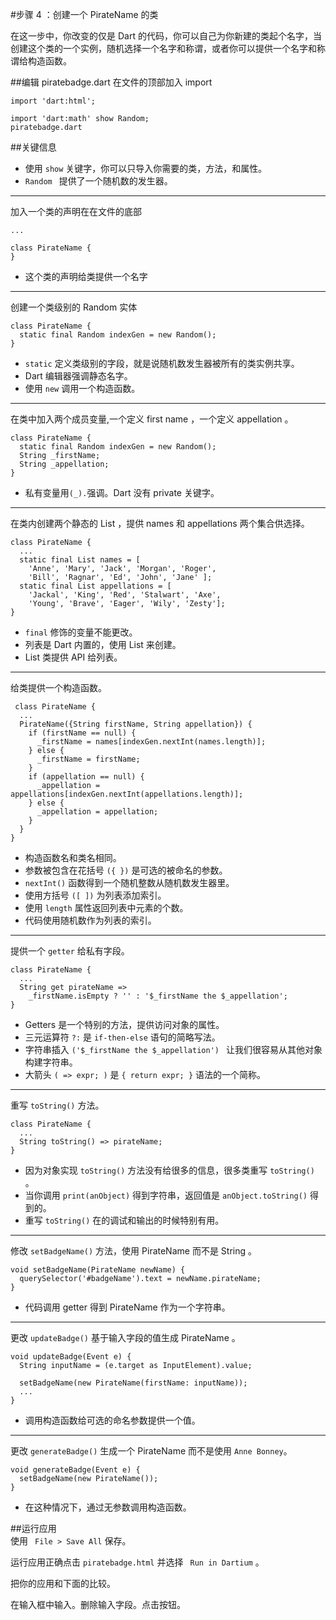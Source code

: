 #步骤 4 ：创建一个 PirateName 的类

在这一步中，你改变的仅是 Dart 的代码，你可以自己为你新建的类起个名字，当创建这个类的一个实例，随机选择一个名字和称谓，或者你可以提供一个名字和称谓给构造函数。

##编辑 piratebadge.dart
在文件的顶部加入 import  
  
```
import 'dart:html';

import 'dart:math' show Random;
piratebadge.dart
```     
 
##关键信息
- 使用 `show` 关键字，你可以只导入你需要的类，方法，和属性。
- `Random ` 提供了一个随机数的发生器。  

---
加入一个类的声明在在文件的底部  

```
...

class PirateName {
}
```  

- 这个类的声明给类提供一个名字  

---
创建一个类级别的 Random 实体

```
class PirateName {
  static final Random indexGen = new Random();
}
```

- `static` 定义类级别的字段，就是说随机数发生器被所有的类实例共享。
- Dart 编辑器强调静态名字。
-  使用 `new` 调用一个构造函数。  

---  
在类中加入两个成员变量,一个定义 first name ，一个定义 appellation 。  

```
class PirateName {
  static final Random indexGen = new Random();
  String _firstName;
  String _appellation;
}
``` 
- 私有变量用`(_).`强调。Dart 没有 private 关键字。  
 
---
在类内创建两个静态的 List ，提供 names 和 appellations 两个集合供选择。

```
class PirateName {
  ...
  static final List names = [
    'Anne', 'Mary', 'Jack', 'Morgan', 'Roger',
    'Bill', 'Ragnar', 'Ed', 'John', 'Jane' ];
  static final List appellations = [
    'Jackal', 'King', 'Red', 'Stalwart', 'Axe',
    'Young', 'Brave', 'Eager', 'Wily', 'Zesty'];
}
```
- `final` 修饰的变量不能更改。
- 列表是 Dart 内置的，使用 List 来创建。
- List 类提供 API 给列表。  

---
 给类提供一个构造函数。
 
```
 class PirateName {
  ...
  PirateName({String firstName, String appellation}) {
    if (firstName == null) {
      _firstName = names[indexGen.nextInt(names.length)];
    } else {
      _firstName = firstName;
    }
    if (appellation == null) {
      _appellation = appellations[indexGen.nextInt(appellations.length)];
    } else {
      _appellation = appellation;
    }
  }
}

```

- 构造函数名和类名相同。
- 参数被包含在花括号 `({ })` 是可选的被命名的参数。
- `nextInt()` 函数得到一个随机整数从随机数发生器里。
- 使用方括号 `([ ])` 为列表添加索引。
- 使用 `length` 属性返回列表中元素的个数。
- 代码使用随机数作为列表的索引。    

---
提供一个 `getter` 给私有字段。

```
class PirateName {
  ...
  String get pirateName =>
    _firstName.isEmpty ? '' : '$_firstName the $_appellation';
}
```  
- Getters 是一个特别的方法，提供访问对象的属性。
- 三元运算符 `?:` 是 `if-then-else` 语句的简略写法。
- 字符串插入  `('$_firstName the $_appellation') ` 让我们很容易从其他对象构建字符串。
- 大箭头 `( => expr; )` 是 `{ return expr; }` 语法的一个简称。   
 
---
重写 `toString()` 方法。  

```
class PirateName {
  ...
  String toString() => pirateName;
}
```  
- 因为对象实现 `toString()` 方法没有给很多的信息，很多类重写 `toString()` 。  
- 当你调用 `print(anObject)` 得到字符串，返回值是 `anObject.toString()` 得到的。  
- 重写 `toString()` 在的调试和输出的时候特别有用。  
 
---
修改 `setBadgeName()` 方法，使用 PirateName 而不是 String 。    

```
void setBadgeName(PirateName newName) {
  querySelector('#badgeName').text = newName.pirateName;
}
```
- 代码调用 getter 得到 PirateName 作为一个字符串。  
  
---
更改 `updateBadge()` 基于输入字段的值生成 PirateName 。  

```
void updateBadge(Event e) {
  String inputName = (e.target as InputElement).value;
  
  setBadgeName(new PirateName(firstName: inputName));
  ...
}
```
- 调用构造函数给可选的命名参数提供一个值。  

---  
更改 ` generateBadge() ` 生成一个 PirateName 而不是使用 `Anne Bonney`。

```
void generateBadge(Event e) {
  setBadgeName(new PirateName());
}

```  
- 在这种情况下，通过无参数调用构造函数。

##运行应用  
使用 ` File > Save All` 保存。  

运行应用正确点击 `piratebadge.html` 并选择 ` Run in Dartium` 。

把你的应用和下面的比较。

在输入框中输入。删除输入字段。点击按钮。  




  
